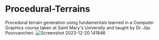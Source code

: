 # Procedural-Terrains
Procedural terrain generation using fundamentals learned in a Computer Graphics course taken at Saint Mary's University and taught by Dr. Jiju Poovvancheri.
![Screenshot 2023-12-20 141846](https://github.com/riley-okeefe/Procedural-Terrains/assets/97004064/fa303340-455c-4501-8558-32e908fc7680)
